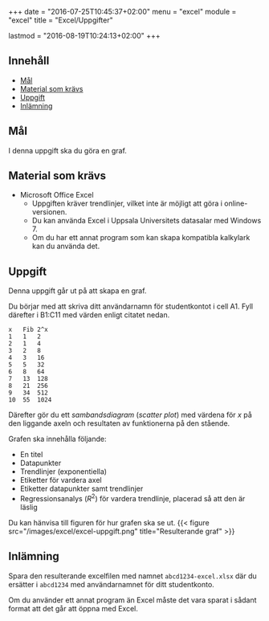 +++
date = "2016-07-25T10:45:37+02:00"
menu = "excel"
module = "excel"
title = "Excel/Uppgifter"

lastmod = "2016-08-19T10:24:13+02:00"
+++

## Innehåll


+ [Mål](#mål)
+ [Material som krävs](#material-som-krävs)
+ [Uppgift](#uppgift)
+ [Inlämning](#inlämning)

## Mål

I denna uppgift ska du göra en graf.

## Material som krävs

+ Microsoft Office Excel
    + Uppgiften kräver trendlinjer, vilket inte är möjligt att göra
        i online-versionen.
    + Du kan använda Excel i Uppsala Universitets datasalar med Windows 7.
    + Om du har ett annat program som kan skapa kompatibla kalkylark kan du
        använda det.



## Uppgift

Denna uppgift går ut på att skapa en graf.

Du börjar med att skriva ditt användarnamn för studentkontot i cell A1.
Fyll därefter i B1:C11 med värden enligt citatet nedan.

``` excel
x	Fib	2^x
1	1	2
2	1	4
3	2	8
4	3	16
5	5	32
6	8	64
7	13	128
8	21	256
9	34	512
10	55	1024
```

Därefter gör du ett *sambandsdiagram* (*scatter plot*) med värdena för $x$ på den liggande axeln och
resultaten av funktionerna på den stående.

Grafen ska innehålla följande:

+ En titel
+ Datapunkter
+ Trendlinjer (exponentiella)
+ Etiketter för vardera axel
+ Etiketter datapunkter samt trendlinjer
+ Regressionsanalys ($R^2$) för vardera trendlinje, placerad så att den är
    läslig

Du kan hänvisa till figuren för hur grafen ska se ut.
{{< figure src="/images/excel/excel-uppgift.png" title="Resulterande graf" >}}


## Inlämning

Spara den resulterande excelfilen med namnet 
`abcd1234-excel.xlsx` där du ersätter i `abcd1234` med användarnamnet för ditt
studentkonto.

Om du använder ett annat program än Excel måste det vara sparat i sådant format
att det går att öppna med Excel.
